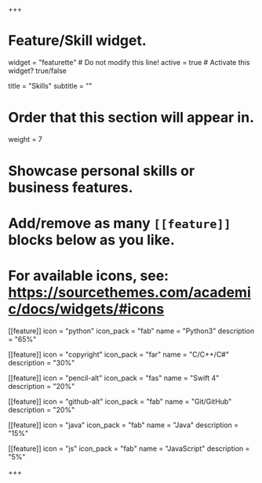 +++
# Feature/Skill widget.
widget = "featurette"  # Do not modify this line!
active = true  # Activate this widget? true/false

title = "Skills"
subtitle = ""

# Order that this section will appear in.
weight = 7

# Showcase personal skills or business features.
#
# Add/remove as many `[[feature]]` blocks below as you like.
#
# For available icons, see: https://sourcethemes.com/academic/docs/widgets/#icons

[[feature]]
  icon = "python"
  icon_pack = "fab"
  name = "Python3"
  description = "65%"

[[feature]]
  icon = "copyright"
  icon_pack = "far"
  name = "C/C++/C#"
  description = "30%"  

[[feature]]
  icon = "pencil-alt"
  icon_pack = "fas"
  name = "Swift 4"
  description = "20%"

[[feature]]
  icon = "github-alt"
  icon_pack = "fab"
  name = "Git/GitHub"
  description = "20%"

[[feature]]
  icon = "java"
  icon_pack = "fab"
  name = "Java"
  description = "15%"

[[feature]]
  icon = "js"
  icon_pack = "fab"
  name = "JavaScript"
  description = "5%"

+++
